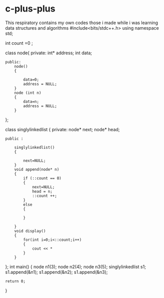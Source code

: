 # c-plus-plus
This respiratory contains my own codes those i made while i was learning data structures and algorithms
#include<bits/stdc++.h>
using namespace std;

int count =0 ;

class node{
	private:
		int* address;
		int data;
		
	public:
		node()
		{
			
			data=0;
			address = NULL;
		}
		node (int n)
		{
			data=n;
			address = NULL;
		}
			
};


class singlylinkedlist
{
	private:
		node* next;
		node* head;
		
	public :
		
		singlylinkedlist()
		{
			
			next=NULL;
		}
		void append(node* n)
		{
			if (::count == 0)
			{
				next=NULL;
				head = n;
				::count ++;
			}
			else
			{
				
			}
			
		}
		void display()
		{
			for(int i=0;i<::count;i++)
			{
				cout << *
			}
		}
};
int main()
{
	node n1(3);
	node n2(4);
	node n3(5);
	singlylinkedlist s1;
	s1.append(&n1);
	s1.append(&n2);
	s1.append(&n3);
	
	return 0;
}



